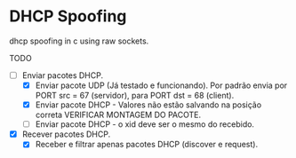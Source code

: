 # DHCP Spoofing
dhcp spoofing in c using raw sockets.

TODO
- [ ] Enviar pacotes DHCP.
    - [X] Enviar pacote UDP (Já testado e funcionando). Por padrão envia por PORT src = 67 (servidor), para PORT dst = 68 (client).
    - [X] Enviar pacote DHCP - Valores não estão salvando na posição correta VERIFICAR MONTAGEM DO PACOTE.
    - [ ] Enviar pacote DHCP - o xid deve ser o mesmo do recebido.

- [X] Recever pacotes DHCP.
    - [X] Receber e filtrar apenas pacotes DHCP (discover e request).
